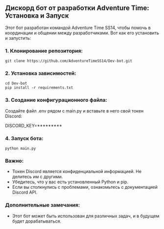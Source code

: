 ## Дискорд бот от разработки Adventure Time: Установка и Запуск

Этот бот разработан командой Adventure Time SS14, чтобы помочь в координации и общении между разработчиками. Вот как его установить и запустить:

### 1. Клонирование репозитория:
```shell
git clone https://github.com/AdventureTimeSS14/Dev-bot.git
```

### 2. Установка зависимостей:
```shell
cd Dev-bot
pip install -r requirements.txt
```

### 3. Создание конфигурационного файла:

Создайте файл .env рядом с main.py и вставьте в него свой токен Discord:

 DISCORD_KEY=*********
 

### 4. Запуск бота:
```shell
python main.py
```

### Важно:

- Токен Discord является конфиденциальной информацией. Не делитесь им с другими.
- Убедитесь, что у вас есть установленный Python и pip.
- Если вы столкнулись с проблемами, ознакомьтесь с документацией Discord API.

### Дополнительные замечания:

- Этот бот может быть использован для различных задач, и в будущем будет дорабатываться.
